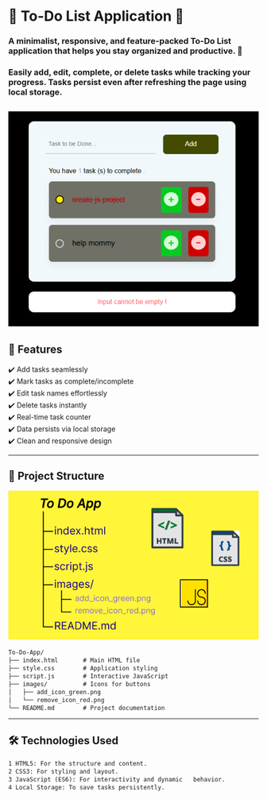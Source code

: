 # 🌟 **To-Do List Application** 🌟

### A **minimalist, responsive, and feature-packed To-Do List** application that helps you stay organized and productive. 🚀  
### Easily add, edit, complete, or delete tasks while tracking your progress. Tasks persist even after refreshing the page using **local storage**.

![appInterface.PNG](appInterface.PNG)
---

## 🎯 **Features**

✔️ Add tasks seamlessly  
✔️ Mark tasks as complete/incomplete  
✔️ Edit task names effortlessly  
✔️ Delete tasks instantly  
✔️ Real-time task counter  
✔️ Data persists via local storage  
✔️ Clean and responsive design  

---

## 📂 **Project Structure**

![alt text](readmeimage.png)

```plaintext
To-Do-App/
├── index.html       # Main HTML file
├── style.css        # Application styling
├── script.js        # Interactive JavaScript
├── images/          # Icons for buttons
│   ├── add_icon_green.png
│   └── remove_icon_red.png
└── README.md        # Project documentation

```
---

## 🛠️ Technologies Used
``` 
1 HTML5: For the structure and content.
2 CSS3: For styling and layout.
3 JavaScript (ES6): For interactivity and dynamic   behavior.
4 Local Storage: To save tasks persistently.
```